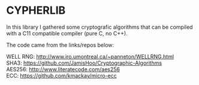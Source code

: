 # CYPHERLIB

In this library I gathered some cryptografic algorithms that can be compiled with a C11 compatible compiler (pure C, no C++).

The code came from the links/repos below:

WELL RNG: http://www.iro.umontreal.ca/~panneton/WELLRNG.html  
SHA3: https://github.com/JamisHoo/Cryptographic-Algorithms  
AES256: http://www.literatecode.com/aes256  
ECC: https://github.com/kmackay/micro-ecc  
 
